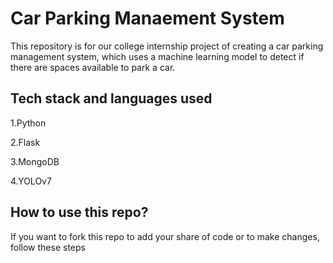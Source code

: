 # Car Parking Manaement System
This repository is for our college internship project of creating a car parking management system, which uses a machine learning model to detect if there are spaces available to park a car.

## Tech stack and languages used
1.Python

2.Flask

3.MongoDB

4.YOLOv7

## How to use this repo?
If you want to fork this repo to add your share of code or to make changes, follow these steps

